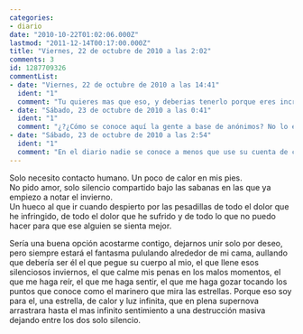 ```yaml
---
categories:
- diario
date: "2010-10-22T01:02:06.000Z"
lastmod: "2011-12-14T00:17:00.000Z"
title: "Viernes, 22 de octubre de 2010 a las 2:02"
comments: 3
id: 1287709326
commentList:
- date: "Viernes, 22 de octubre de 2010 a las 14:41"
  ident: "1"
  comment: "Tu quieres mas que eso, y deberias tenerlo porque eres increible. Sabes que siempre he estado aqui, que te amo\nEso no cambia, por mucho que la vida nos separe..."
- date: "Sábado, 23 de octubre de 2010 a las 0:41"
  ident: "1"
  comment: "¿?¿Cómo se conoce aquí la gente a base de anónimos? No lo entiendo."
- date: "Sábado, 23 de octubre de 2010 a las 2:54"
  ident: "1"
  comment: "En el diario nadie se conoce a menos que use su cuenta de chevismo esa es la gracia jaja"
---
```


Solo necesito contacto humano. Un poco de calor en mis pies.   
No pido amor, solo silencio compartido bajo las sabanas en las que ya empiezo a notar el invierno.  
Un hueco al que ir cuando despierto por las pesadillas de todo el dolor que he infringido, de todo el dolor que he sufrido y de todo lo que no puedo hacer para que ese alguien se sienta mejor.  
  
Sería una buena opción acostarme contigo, dejarnos unir solo por deseo, pero siempre estará el fantasma pululando alrededor de mi cama, aullando que debería ser él el que pegue su cuerpo al mio, el que llene esos silenciosos inviernos, el que calme mis penas en los malos momentos, el que me haga reír, el que me haga sentir, el que me haga gozar tocando los puntos que conoce como el marinero que mira las estrellas. Porque eso soy para el, una estrella, de calor y luz infinita, que en plena supernova arrastrara hasta el mas infinito sentimiento a una destrucción masiva dejando entre los dos solo silencio.